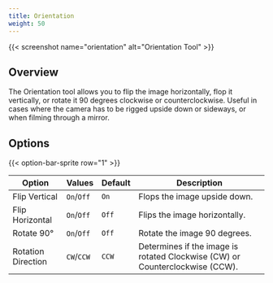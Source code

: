```yaml
---
title: Orientation
weight: 50
---
```


{{< screenshot name="orientation" alt="Orientation Tool" >}}

## Overview

The Orientation tool allows you to flip the image horizontally, flop it vertically, or rotate it 90 degrees clockwise or counterclockwise. Useful in cases where the camera has to be rigged upside down or sideways, or when filming through a mirror.

## Options

{{< option-bar-sprite row="1" >}}

| Option | Values | Default | Description |
|--------|-----------|---------|--------|
| Flip Vertical | `On`/`Off` | `On` | Flops the image upside down. |
| Flip Horizontal | `On`/`Off` | `Off` | Flips the image horizontally. |
| Rotate 90° | `On`/`Off` | `Off` | Rotate the image 90 degrees. |
| Rotation Direction | `CW`/`CCW` | `CCW` | Determines if the image is rotated Clockwise (CW) or Counterclockwise (CCW). |
